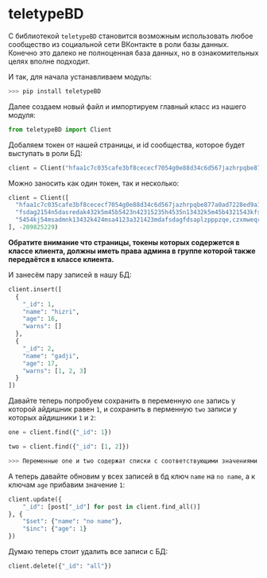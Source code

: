 # teletypeBD

С библиотекой `teletypeBD` становится возможным использовать любое сообщество из социальной сети ВКонтакте в роли базы данных. Конечно это далеко не полноценная база данных, но в ознакомительных целях вполне подходит.

И так, для начала устанавливаем модуль:
```py
>>> pip install teletypeBD
```

Далее создаем новый файл и импортируем главный класс из нашего модуля:
```py
from teletypeBD import Client
```

Добаляем токен от нашей страницы, и id сообщества, которое будет выступать в роли БД:
```py
client = Client("hfaa1c7c035cafe3bf8cececf7054g0e88d34c6d567jazhrpqbe877a0ad7228ed9a1a46b06a5b6bd14444", -209825229) # данные не действительные
```

Можно заносить как один токен, так и несколько:
```py
client = Client([
  "hfaa1c7c035cafe3bf8cececf7054g0e88d34c6d567jazhrpqbe877a0ad7228ed9a1a46b06a5b6bd14444",
  "fsdag2154n5dasredak432k5m45b5423n42315235h4535n13432k5m45b4321543kfsdkfsdafi432k5m45b",
  "5454kj54msadmnk13432k424msa4123a321423mdafsdagfdsaplzpppzqe,czxmweqrowk4kj1k54k454ytrs"
], -209825229)
```

**Обратите внимание что страницы, токены которых содержется в классе клиента, должны иметь права админа в группе которой также передаётся в классе клиента.**

И занесём пару записей в нашу БД:
```py
client.insert([
  {
    "_id": 1,
    "name": "hizri",
    "age": 16,
    "warns": []
  },
  {
    "_id": 2,
    "name": "gadji",
    "age": 17,
    "warns": [1, 2, 3]
  }
])
```

Давайте теперь попробуем сохранить в переменную `one` запись у которой айдишник равен `1`, и сохранить в перменную `two` записи у которых айдишники `1` и `2`:
```py
one = client.find({"_id": 1})

two = client.find({"_id": [1, 2]})

>>> Переменные one и two содержат списки с соответствующими значениями
```

А теперь давайте обновим у всех записей в бд ключ `name` на `no name`, а к ключам `age` прибавим значение `1`:
```py
client.update({
	"_id": [post["_id"] for post in client.find_all()]
}, {
	"$set": {"name": "no name"},
	"$inc": {"age": 1}
})
```

Думаю теперь стоит удалить все записи с БД:
```py
client.delete({"_id": "all"})
```
